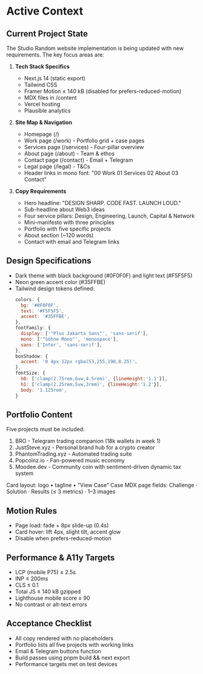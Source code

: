 # Active Context

## Current Project State
The Studio Random website implementation is being updated with new requirements. The key focus areas are:

1. **Tech Stack Specifics**
   - Next.js 14 (static export)
   - Tailwind CSS
   - Framer Motion ≤ 140 kB (disabled for prefers-reduced-motion)
   - MDX files in /content
   - Vercel hosting
   - Plausible analytics

2. **Site Map & Navigation**
   - Homepage (/)
   - Work page (/work) - Portfolio grid + case pages
   - Services page (/services) - Four-pillar overview
   - About page (/about) - Team & ethos
   - Contact page (/contact) - Email + Telegram
   - Legal page (/legal) - T&Cs
   - Header links in mono font: "00 Work 01 Services 02 About 03 Contact"

3. **Copy Requirements**
   - Hero headline: "DESIGN SHARP. CODE FAST. LAUNCH LOUD."
   - Sub-headline about Web3 ideas
   - Four service pillars: Design, Engineering, Launch, Capital & Network
   - Mini-manifesto with three principles
   - Portfolio with five specific projects
   - About section (~120 words)
   - Contact with email and Telegram links

## Design Specifications
- Dark theme with black background (#0F0F0F) and light text (#F5F5F5)
- Neon green accent color (#35FFBE)
- Tailwind design tokens defined:
  ```js
  colors: {
    bg: '#0F0F0F',
    text: '#F5F5F5',
    accent: '#35FFBE',
  },
  fontFamily: {
    display: ['"Plus Jakarta Sans"', 'sans-serif'],
    mono: ['"Söhne Mono"', 'monospace'],
    sans: ['Inter', 'sans-serif'],
  },
  boxShadow: {
    accent: '0 4px 12px rgba(53,255,190,0.25)',
  },
  fontSize: {
    h0: ['clamp(2.75rem,6vw,4.5rem)', {lineHeight:'1.1'}],
    h1: ['clamp(2.25rem,5vw,3rem)', {lineHeight:'1.2'}],
    body: '1.125rem',
  }
  ```

## Portfolio Content
Five projects must be included:
1. BRO - Telegram trading companion (18k wallets in week 1)
2. JustSteve.xyz - Personal brand hub for a crypto creator
3. PhantomTrading.xyz - Automated trading suite
4. Popcoinz.io - Fan-powered music economy
5. Moodee.dev - Community coin with sentiment-driven dynamic tax system

Card layout: logo • tagline • "View Case"
Case MDX page fields: Challenge · Solution · Results (≤ 3 metrics) · 1–3 images

## Motion Rules
- Page load: fade + 8px slide-up (0.4s)
- Card hover: lift 4px, slight tilt, accent glow
- Disable when prefers-reduced-motion

## Performance & A11y Targets
- LCP (mobile P75) ≤ 2.5s
- INP ≤ 200ms
- CLS ≤ 0.1
- Total JS ≤ 140 kB gzipped
- Lighthouse mobile score ≥ 90
- No contrast or alt-text errors

## Acceptance Checklist
- All copy rendered with no placeholders
- Portfolio lists all five projects with working links
- Email & Telegram buttons function
- Build passes using pnpm build && next export
- Performance targets met on test devices 